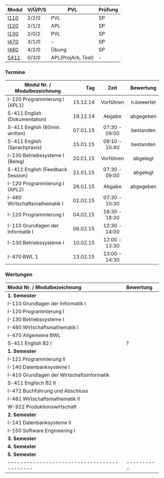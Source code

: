 
Modul | V/Ü/P/S | PVL | Prüfung
 ---- | ------- | --- | -------
[I110](i110/index.md "Grundlagen der Informatik I") | 2/2/0 | PVL | SP
[I120](i120/index.md "Programmierung I Programming I") | 2/1/2 | APL | SP	 	 	 	 	 
[I130](i130/index.md "Betriebssysteme I Operating Systems I") | 2/0/2 | PVL | SP	 	 	 	 	 
[I470](i470/index.md "Allgemeine Betriebswirtschaftslehre (BWL 1)") | 3/1/0 | - | SP
[I480](i480/index.md "Wirtschaftsmathematik I (WiMa1)") | 4/2/0 | Übung | SP
[S411](s411/index.md "Englisch B2 (IIb/d: I-285, IWb/d: I-185, IMb/d: I-385) English B2") | 0/3/0 | APL(ProjArb, Test) | -

### Termine

Modul Nr. / Modulbezeichnung      | Tag      | Zeit          | Bewertung
--------------------------------- |---------:|:-------------:|:---------:
I-120 Programmierung I (APL1)     | 15.12.14 | Vorführen     | n.bewertet<!-- Note: 15/15pt, nachträglich nicht gewertet weil Prof. den Prüfungsablauf für juristisch zweifelhaft beuteilt hatte -->
S-411 English (Dokumentation)     | 19.12.14 | Abgabe        | abgegeben
S-411 English (60min. written)    | 07.01.15 | 07:30 - 09:00 | bestanden<!-- Note: 1,3 -->
S-411 English (Sprachpraxis)      | 15.01.15 | 09:10 - 10:40 | bestanden
I-130 Betriebssysteme I (Beleg)   | 20.01.15 | Vorführen     | abgelegt
S-411 English (Feedback Session)  | 21.01.15 | 07:30 - 09:00 | abgelegt<!-- (Note: 1,0, gem. mit Sprachpraxis u. Dokmentation) -->
I-120 Programmierung I (APL2)     | 26.01.15 | Abgabe        | abgegeben
I-480 Wirtschaftsmathematik I     | 02.02.15 | 07:30 - 10:30 | 
I-120 Programmierung I            | 04.02.15 | 16:30 - 18:30 | 
I-110 Grundlagen der Informatik I | 06.02.15 | 12:30 - 14:00 | 
I-130 Betriebssysteme I           | 10.02.15 | 12:00 - 13:30 | 
I-470 BWL 1                       | 13.02.15 | 13:00 - 14:30 | 

### Wertungen

<!--
https://apps.htw-dresden.de/index.php
-->

Modul Nr. / Modulbezeichnung               | Bewertung
:------------------------------------------|:----------
 **1. Semester**                           |
I-110 Grundlagen der Informatik I          | 
I-120 Programmierung I                     | 
I-130 Betriebssysteme I                    | 
I-480 Wirtschaftsmathematik I              | 
I-470 Allgemeine BWL                       | 
S-411 English B2 I                         | ?
 **1. Semester**                           |
I-121 Programmierung II                    | 
I-140 Datenbanksysteme I                   | 
I-410 Grundlagen der Wirtschaftsinformatik | 
S-411 Englisch B2 II                       | 
I-472 Buchführung und Abschluss            |
I-481 Wirtschaftsmathematik II             | 
W-922 Produktionswirtschaft                | 
 **2. Semester**                           |
I-141 Datenbanksysteme II                  | 
I-150 Software Engineering I               | 
 **3. Semester**                           |
 **4. Semester**                           |
 **5. Semester**                           |
-------------------------------------------|----------

<!--
quelle: http://www2.htw-dresden.de/~rawa/cgi-bin/pr_abfrage.php

P R Ü F U N G S P L A N für den 1. Prüfungsabschnitt 02.02. - 21.02.2015

Prüfungen mit der Eingabe "14 042 B" (Änderungen bzw. Ergänzungen sind zu beachten!)

Fakultät    | St.gang | St.jahrg./Semester | Abschluss | St.richtung | Modul Nr. / Modulbezeichnung                 | Art | Tag    | Zeit          | Raum (**Empfehlung**)         | Prüfender | Nächste N/W
:---------- | -------:| ------------------:|:---------:|:----------- |:-------------------------------------------- |:---:| ------:| -------------:|:----------------------------  |:--------- | -----------:
7400 (INF/M)| 042     | 2014/1.            | B/D       |             | I-480 Wirtschaftsmathematik I                | SP  | 02.02. |  7:30 - 10:30 | Z 254 / S 325 / S 327 / S 315 | Voß-Böhme | 
7400 (INF/M)| 042     | 2014/1.            | B/D       |             | I-120 Programmierung I                       | SP  | 04.02. | 16:30 - 18:30 | S 239 / Z 254                 | Hollas    | 
7400 (INF/M)| 042     | 2014/1.            | B/D       |             | I-110 Grundlagen der Informatik I            | SP  | 06.02. | 12:30 - 14:00 | Z 254 / S 227 / S 228         | Nestler   | SS 2015
7400 (INF/M)| 042     | 2014/1.            | B/D       |             | I-130 Betriebssysteme I                      | SP  | 10.02. | 12:00 - 13:30 | S 239 / Z 254                 | Fritzsche | SS 2015
7400 (INF/M)| 042     | 2014/1.            | B/D       |             | I-470 Allg. Betriebswirtschaftslehre (BWL 1) | SP  | 13.02. | 13:00 - 14:30 | **S 331** / S 409             | Grüning   |

<!-- 
[I121]( "Programmierung II Programming II") 	Pflichtmodul 	5 	
     	2/0/2
    APL
    SP	 	 	 	 
    	
    Modul ansehen
    Datenbanksysteme I (DBS I) I140 	Pflichtmodul 	4 	
     	2/0/2
    PVL
    SP	 	 	 	 
    	
    Modul ansehen
    Grundlagen der Wirtschaftsinformatik I410 	Pflichtmodul 	4 	
     	2/1/0
    SP	 	 	 	 
    	
    Modul ansehen
    Buchführung und Abschluss I472 	Pflichtmodul 	4 	
     	2/1/0
    SP	 	 	 	 
    	
    Modul ansehen
    Wirtschaftsmathematik II (WiMa2) I481 	Pflichtmodul 	5 	
     	2/2/0
    SP	 	 	 	 
    	
    Modul ansehen
    Produktionswirtschaft (BWL 2) W922 	Pflichtmodul 	4 	
     	2/1/0
    PVL
    SP	 	 	 	 
    	
    Modul ansehen
    Datenbanksysteme II (DBS II) I141 	Pflichtmodul 	5 	
     	 	2/0/2
    PVL
    SP	 	 	 
    	
    Modul ansehen
    Software Engineering I (SE I) Software Engineering I I150 	Pflichtmodul 	4 	
     	 	2/0/2
    PVL
    SP	 	 	 
    	
    Modul ansehen
    Rechnernetze/Kommunikationssysteme I160 	Pflichtmodul 	5 	
     	 	2/0/2
    APL
    SP	 	 	 
    	
    Modul ansehen
    Betriebliche Standardtools I478 	Pflichtmodul 	3 	
     	 	0/0/2
    SP	 	 	 
    	
    Modul ansehen
    Statistik Statistics I485 	Pflichtmodul 	5 	
     	 	2/2/0
    SP	 	 	 
    	
    Modul ansehen
    Kosten- und Leistungsrechnung W909 	Pflichtmodul 	4 	
     	 	2/1/0
    SP	 	 	 
    	
    Modul ansehen
    Betriebliche Steuerlehre W912 	Pflichtmodul 	5 	
     	 	2/2/0
    PVL
    SP	 	 	 
    	
    Modul ansehen
    Projektmanagement I 	Wahlmodul 	0 	
     	 	 	1/0/0	 	 
    	
    Modul ansehen
    Projektmanagement II 	Wahlmodul 	0 	
     	 	 	2/0/0	 	 
    	
    Modul ansehen
    Software Engineering II (SE II) Software Engineering II I151 	Pflichtmodul 	5 	
     	 	 	2/0/2
    APL	 	 
    	
    Modul ansehen
    Internet-Technologien I I165 	Pflichtmodul 	3 	
     	 	 	2/0/1
    APL
    SP	 	 
    	
    Modul ansehen
    Informatikrecht (IR) Legal Aspects of Computing I175 	Pflichtmodul 	2 	
     	 	 	1/1/0
    SP	 	 
    	
    Modul ansehen
    Business Intelligence I440 	Pflichtmodul 	5 	
     	 	 	2/0/2
    PVL
    SP	 	 
    	
    Modul ansehen
    Betriebliche Informationssysteme I (BIS I) I441 	Pflichtmodul 	5 	
     	 	 	2/0/2
    SP	 	 
    	
    Modul ansehen
    Geschäftsprozessmodellierung I450 	Pflichtmodul 	4 	
     	 	 	2/0/1
    APL
    MP	 	 
    	
    Modul ansehen
    Betriebliche Informationssysteme II (BIS II) I442 	Pflichtmodul 	5 	
     	 	 	 	2/0/2
    APL
    SP	 
    	
    Modul ansehen
    Informationsmanagement I I455 	Pflichtmodul 	4 	
     	 	 	 	2/0/2
    PVL
    SP	 
    	
    Modul ansehen
    Entwicklung Webbasierter Anwendungen (EwA) Development of Web Based Applications I465 	Pflichtmodul 	5 	
     	 	 	 	2/0/2
    APL
    SP	 
    	
    Modul ansehen
    Projektseminar I490 	Pflichtmodul 	5 	
     	 	 	 	0/4/0
    APL	 
    	
    Modul ansehen
    Managementtechniken W908 	Pflichtmodul 	4 	
     	 	 	 	2/0/2
    SP	 
    	
    Modul ansehen
    Marketing (BWL 3) W911 	Pflichtmodul 	3 	
     	 	 	 	1/1/0
    SP	 
    	
    Modul ansehen
    Bachelorarbeit 	Pflichtmodul 	12 	
     	 	 	 	 	0/0/0
    	
    Modul ansehen
    Praxisprojekt I190 	Pflichtmodul 	18 	
     	 	 	 	 	0/0/0
    APL
    	
    Modul ansehen
    Wahlpflicht-ba-IW-1 (4.Semester) 	Block 	5 	
     	 	 	4	 	 
    	
    Details ansehen
    Wahlpflicht-ba-IW-2 (5. Semester) 	Block 	5 	
     	 	 	 	4	 
    	
    Details ansehen

Summe SWS pro Semester: 	
26	24	25	27	26	0
	 
Summe ECTS-Credits pro Semester: 	
30	29	31	30	31	30
-->
